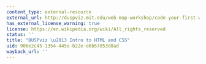 ```yaml
---
content_type: external-resource
external_url: http://duspviz.mit.edu/web-map-workshop/code-your-first-website/
has_external_license_warning: true
license: https://en.wikipedia.org/wiki/All_rights_reserved
status: ''
title: "DUSPviz \u2013 Intro to HTML and CSS"
uid: 906e2c45-1354-445e-b22e-e6b57853d8ad
wayback_url: ''
---
```

